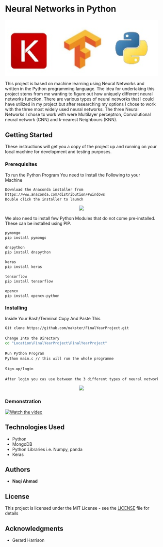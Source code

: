 # Neural Networks in Python

<p align="center"> 
<img src="https://github.com/nakster/gif/blob/master/icon.PNG"/>
</p>

This project is based on machine learning using Neural Networks and written in the Python programming language. The idea for undertaking this project stems from me wanting to figure out how uniquely different neural networks function. There are various types of neural networks that I could have utilized in my project but after researching my options I chose to work with the three most widely used neural networks. The three Neural Networks I chose to work with were Multilayer perceptron, Convolutional neural network (CNN) and k-nearest Neighbours (KNN). 


## Getting Started

These instructions will get you a copy of the project up and running on your local machine for development and testing purposes.

### Prerequisites

To run the Python Program You need to Install the Following to your Machine

```
Download the Anaconda installer from https://www.anaconda.com/distribution/#windows
Double click the installer to launch
```
<p align="center"> 
<img src="https://i.imgur.com/fHS2z24.gif"/>
</p>

We also need to install few Python Modules that do not come pre-installed. These can be installed using PIP.

```
pymongo
pip install pymongo

dnspython
pip install dnspython

keras
pip install keras

tensorflow
pip install tensorflow

opencv
pip install opencv-python
```

### Installing

Inside Your Bash/Terminal Copy And Paste This
```bash
Git clone https://github.com/nakster/FinalYearProject.git

Change Into the Directory
cd "Location\FinalYearProject\FinalYearProject"

Run Python Program
Python main.c // this will run the whole programme 

Sign-up/login 

After login you cas use between the 3 different types of neural networks 
```

<p align="center"> 
<img src="https://i.imgur.com/aUY6JI2.gif"/>
</p>

### Demonstration

[![Watch the video](https://bestgifs.makeagif.com/wp-content/uploads/2016/05/gif-from-youtube.gif)](https://youtu.be/Maq_3_1Qce4)

## Technologies Used

* Python
* MongoDB
* Python Libraries i.e. Numpy, panda 
* Keras

## Authors

* **Naqi Ahmad**

## License

This project is licensed under the MIT License - see the [LICENSE](LICENSE) file for details

## Acknowledgments

* Gerard Harrison 
